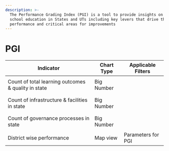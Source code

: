 ```yaml
---
description: >-
  The Performance Grading Index (PGI) is a tool to provide insights on status of
  school education in States and UTs including key levers that drive their
  performance and critical areas for improvements
---
```


# PGI

| Indicator                                           | Chart Type | Applicable Filters |
| --------------------------------------------------- | ---------- | ------------------ |
| Count of total learning outcomes & quality in state | Big Number | <p><br></p>        |
| Count of infrastructure & facilities in state       | Big Number | <p><br></p>        |
| Count of governance processes in state              | Big Number | <p><br></p>        |
| District wise performance                           | Map view   | Parameters for PGI |
